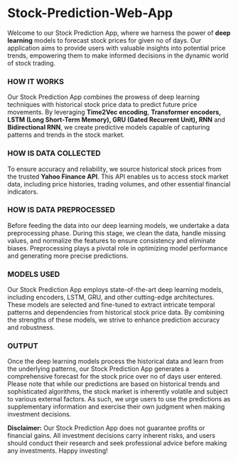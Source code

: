 # Stock-Prediction-Web-App

Welcome to our Stock Prediction App, where we harness the power of **deep learning** models to forecast stock prices for given no of days. Our application aims to provide users with valuable insights into potential price trends, empowering them to make informed decisions in the dynamic world of stock trading.
            
### HOW IT WORKS
Our Stock Prediction App combines the prowess of deep learning techniques with historical stock price data to predict future price movements. By leveraging **Time2Vec encoding**, **Transformer encoders, LSTM (Long Short-Term Memory), GRU (Gated Recurrent Unit), RNN** and **Bidirectional RNN**, we create predictive models capable of capturing patterns and trends in the stock market.

### HOW IS DATA COLLECTED
To ensure accuracy and reliability, we source historical stock prices from the trusted **Yahoo Finance API**. This API enables us to access stock market data, including price histories, trading volumes, and other essential financial indicators.

### HOW IS DATA PREPROCESSED
Before feeding the data into our deep learning models, we undertake a data preprocessing phase. During this stage, we clean the data, handle missing values, and normalize the features to ensure consistency and eliminate biases. Preprocessing plays a pivotal role in optimizing model performance and generating more precise predictions.

### MODELS USED
Our Stock Prediction App employs state-of-the-art deep learning models, including encoders, LSTM, GRU, and other cutting-edge architectures. These models are selected and fine-tuned to extract intricate temporal patterns and dependencies from historical stock price data. By combining the strengths of these models, we strive to enhance prediction accuracy and robustness.

### OUTPUT
Once the deep learning models process the historical data and learn from the underlying patterns, our Stock Prediction App generates a comprehensive forecast for the stock price over no of days user entered. Please note that while our predictions are based on historical trends and sophisticated algorithms, the stock market is inherently volatile and subject to various external factors. As such, we urge users to use the predictions as supplementary information and exercise their own judgment when making investment decisions.
            
**Disclaimer:** Our Stock Prediction App does not guarantee profits or financial gains. All investment decisions carry inherent risks, and users should conduct their research and seek professional advice before making any investments. Happy investing!
